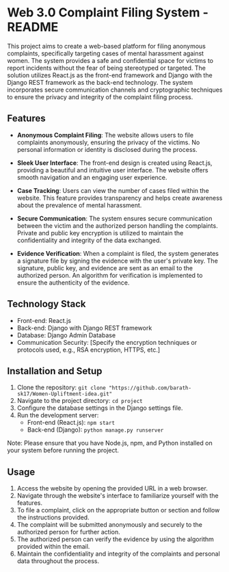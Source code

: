 # Web 3.0 Complaint Filing System - README

This project aims to create a web-based platform for filing anonymous complaints, specifically targeting cases of mental harassment against women. The system provides a safe and confidential space for victims to report incidents without the fear of being stereotyped or targeted. The solution utilizes React.js as the front-end framework and Django with the Django REST framework as the back-end technology. The system incorporates secure communication channels and cryptographic techniques to ensure the privacy and integrity of the complaint filing process.

## Features

- **Anonymous Complaint Filing**: The website allows users to file complaints anonymously, ensuring the privacy of the victims. No personal information or identity is disclosed during the process.

- **Sleek User Interface**: The front-end design is created using React.js, providing a beautiful and intuitive user interface. The website offers smooth navigation and an engaging user experience.

- **Case Tracking**: Users can view the number of cases filed within the website. This feature provides transparency and helps create awareness about the prevalence of mental harassment.

- **Secure Communication**: The system ensures secure communication between the victim and the authorized person handling the complaints. Private and public key encryption is utilized to maintain the confidentiality and integrity of the data exchanged.

- **Evidence Verification**: When a complaint is filed, the system generates a signature file by signing the evidence with the user's private key. The signature, public key, and evidence are sent as an email to the authorized person. An algorithm for verification is implemented to ensure the authenticity of the evidence.

## Technology Stack

- Front-end: React.js
- Back-end: Django with Django REST framework
- Database: Django Admin Database
- Communication Security: [Specify the encryption techniques or protocols used, e.g., RSA encryption, HTTPS, etc.]

## Installation and Setup

1. Clone the repository: `git clone "https://github.com/barath-sk17/Women-Upliftment-idea.git"`
2. Navigate to the project directory: `cd project`
4. Configure the database settings in the Django settings file.
5. Run the development server:
   - Front-end (React.js): `npm start`
   - Back-end (Django): `python manage.py runserver`

Note: Please ensure that you have Node.js, npm, and Python installed on your system before running the project.

## Usage

1. Access the website by opening the provided URL in a web browser.
2. Navigate through the website's interface to familiarize yourself with the features.
3. To file a complaint, click on the appropriate button or section and follow the instructions provided.
4. The complaint will be submitted anonymously and securely to the authorized person for further action.
5. The authorized person can verify the evidence by using the algorithm provided within the email.
6. Maintain the confidentiality and integrity of the complaints and personal data throughout the process.
